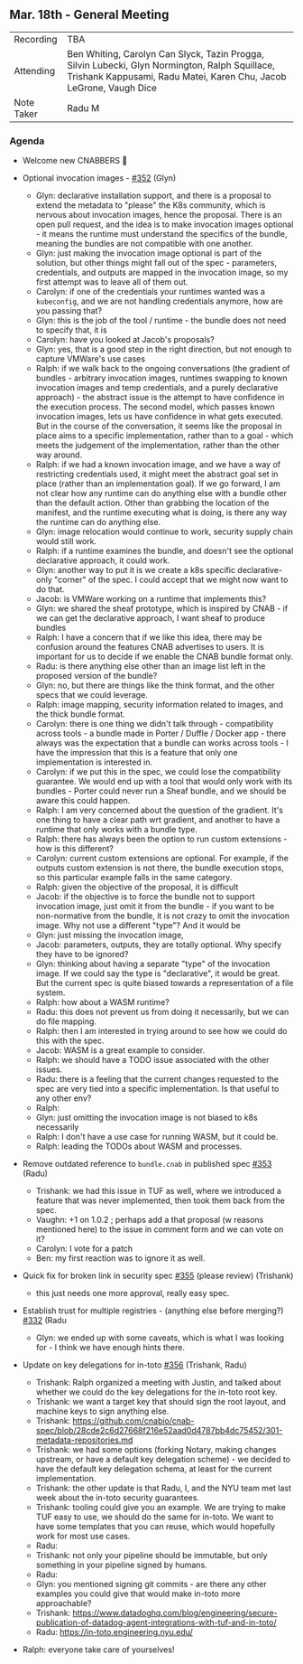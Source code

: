 ## Mar. 18th - General Meeting

|            |                                                                                                                                                                      |
| ---------- | -------------------------------------------------------------------------------------------------------------------------------------------------------------------- |
| Recording  | TBA                                                                                                                                                                  |
| Attending  | Ben Whiting, Carolyn Can Slyck, Tazin Progga, Silvin Lubecki, Glyn Normington, Ralph Squillace, Trishank Kappusami, Radu Matei, Karen Chu, Jacob LeGrone, Vaugh Dice |
| Note Taker | Radu M                                                                                                                                                               |

### Agenda

- Welcome new CNABBERS 🦀
- Optional invocation images - [#352](https://github.com/cnabio/cnab-spec/issues/352) (Glyn)
  - Glyn: declarative installation support, and there is a proposal to extend the metadata to "please" the K8s community, which is nervous about invocation images, hence the proposal. There is an open pull request, and the idea is to make invocation images optional - it means the runtime must understand the specifics of the bundle, meaning the bundles are not compatible with one another.
  - Glyn: just making the invocation image optional is part of the solution, but other things might fall out of the spec - parameters, credentials, and outputs are mapped in the invocation image, so my first attempt was to leave all of them out.
  - Carolyn: if one of the credentials your runtimes wanted was a `kubeconfig`, and we are not handling credentials anymore, how are you passing that?
  - Glyn: this is the job of the tool / runtime - the bundle does not need to specify that, it is
  - Carolyn: have you looked at Jacob's proposals?
  - Glyn: yes, that is a good step in the right direction, but not enough to capture VMWare's use cases
  - Ralph: if we walk back to the ongoing conversations (the gradient of bundles - arbitrary invocation images, runtimes swapping to known invocation images and temp credentials, and a purely declarative approach) - the abstract issue is the attempt to have confidence in the execution process. The second model, which passes known invocation images, lets us have confidence in what gets executed. But in the course of the conversation, it seems like the proposal in place aims to a specific implementation, rather than to a goal - which meets the judgement of the implementation, rather than the other way around.
  - Ralph: if we had a known invocation image, and we have a way of restricting credentials used, it might meet the abstract goal set in place (rather than an implementation goal). If we go forward, I am not clear how any runtime can do anything else with a bundle other than the default action. Other than grabbing the location of the manifest, and the runtime executing what is doing, is there any way the runtime can do anything else.
  - Glyn: image relocation would continue to work, security supply chain would still work.
  - Ralph: if a runtime examines the bundle, and doesn't see the optional declarative approach, it could work.
  - Glyn: another way to put it is we create a k8s specific declarative-only "corner" of the spec. I could accept that we might now want to do that.
  - Jacob: is VMWare working on a runtime that implements this?
  - Glyn: we shared the sheaf prototype, which is inspired by CNAB - if we can get the declarative approach, I want sheaf to produce bundles
  - Ralph: I have a concern that if we like this idea, there may be confusion around the features CNAB advertises to users. It is important for us to decide if we enable the CNAB bundle format only.
  - Radu: is there anything else other than an image list left in the proposed version of the bundle?
  - Glyn: no, but there are things like the think format, and the other specs that we could leverage.
  - Ralph: image mapping, security information related to images, and the thick bundle format.
  - Carolyn: there is one thing we didn't talk through - compatibility across tools - a bundle made in Porter / Duffle / Docker app - there always was the expectation that a bundle can works across tools - I have the impression that this is a feature that only one implementation is interested in.
  - Carolyn: if we put this in the spec, we could lose the compatibility guarantee. We would end up with a tool that would only work with its bundles - Porter could never run a Sheaf bundle, and we should be aware this could happen.
  - Ralph: I am very concerned about the question of the gradient. It's one thing to have a clear path wrt gradient, and another to have a runtime that only works with a bundle type.
  - Ralph: there has always been the option to run custom extensions - how is this different?
  - Carolyn: current custom extensions are optional. For example, if the outputs custom extension is not there, the bundle execution stops, so this particular example falls in the same category.
  - Ralph: given the objective of the proposal, it is difficult
  - Jacob: if the objective is to force the bundle not to support invocation image, just omit it from the bundle - if you want to be non-normative from the bundle, it is not crazy to omit the invocation image. Why not use a different "type"? And it would be
  - Glyn: just missing the invocation image,
  - Jacob: parameters, outputs, they are totally optional. Why specify they have to be ignored?
  - Glyn: thinking about having a separate "type" of the invocation image. If we could say the type is "declarative", it would be great. But the current spec is quite biased towards a representation of a file system.
  - Ralph: how about a WASM runtime?
  - Radu: this does not prevent us from doing it necessarily, but we can do file mapping.
  - Ralph: then I am interested in trying around to see how we could do this with the spec.
  - Jacob: WASM is a great example to consider.
  - Ralph: we should have a TODO issue associated with the other issues.
  - Radu: there is a feeling that the current changes requested to the spec are very tied into a specific implementation. Is that useful to any other env?
  - Ralph:
  - Glyn: just omitting the invocation image is not biased to k8s necessarily
  - Ralph: I don't have a use case for running WASM, but it could be.
  - Ralph: leading the TODOs about WASM and processes.
- Remove outdated reference to `bundle.cnab` in published spec [#353](https://github.com/cnabio/cnab-spec/pull/353) (Radu)
  - Trishank: we had this issue in TUF as well, where we introduced a feature that was never implemented, then took them back from the spec.
  - Vaughn: +1 on 1.0.2 ; perhaps add a that proposal (w reasons mentioned here) to the issue in comment form and we can vote on it?
  - Carolyn: I vote for a patch
  - Ben: my first reaction was to ignore it as well.
- Quick fix for broken link in security spec [#355](https://github.com/cnabio/cnab-spec/pull/355) (please review) (Trishank)
  - this just needs one more approval, really easy spec.
- Establish trust for multiple registries - (anything else before merging?) [#332](https://github.com/cnabio/cnab-spec/pull/332) (Radu
  - Glyn: we ended up with some caveats, which is what I was looking for - I think we have enough hints there.
- Update on key delegations for in-toto [#356](https://github.com/cnabio/cnab-spec/pull/356) (Trishank, Radu)

  - Trishank: Ralph organized a meeting with Justin, and talked about whether we could do the key delegations for the in-toto root key.
  - Trishank: we want a target key that should sign the root layout, and machine keys to sign anything else.
  - Trishank: https://github.com/cnabio/cnab-spec/blob/28cde2c6d27668f216e52aad0d4787bb4dc75452/301-metadata-repositories.md
  - Trishank: we had some options (forking Notary, making changes upstream, or have a default key delegation scheme) - we decided to have the default key delegation schema, at least for the current implementation.
  - Trishank: the other update is that Radu, I, and the NYU team met last week about the in-toto security guarantees.
  - Trishank: tooling could give you an example. We are trying to make TUF easy to use, we should do the same for in-toto. We want to have some templates that you can reuse, which would hopefully work for most use cases.
  - Radu:
  - Trishank: not only your pipeline should be immutable, but only something in your pipeline signed by humans.
  - Radu:
  - Glyn: you mentioned signing git commits - are there any other examples you could give that would make in-toto more approachable?
  - Trishank: https://www.datadoghq.com/blog/engineering/secure-publication-of-datadog-agent-integrations-with-tuf-and-in-toto/
  - Radu: https://in-toto.engineering.nyu.edu/

- Ralph: everyone take care of yourselves!
